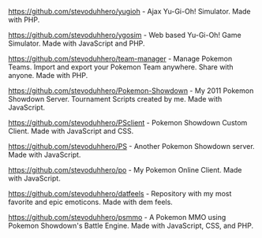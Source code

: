 https://github.com/stevoduhhero/yugioh - Ajax Yu-Gi-Oh! Simulator. Made with PHP.

https://github.com/stevoduhhero/ygosim - Web based Yu-Gi-Oh! Game Simulator. Made with JavaScript and PHP.

https://github.com/stevoduhhero/team-manager - Manage Pokemon Teams. Import and export your Pokemon Team anywhere. Share with anyone. Made with PHP.

https://github.com/stevoduhhero/Pokemon-Showdown - My 2011 Pokemon Showdown Server. Tournament Scripts created by me. Made with JavaScript.

https://github.com/stevoduhhero/PSclient - Pokemon Showdown Custom Client. Made with JavaScript and CSS.

https://github.com/stevoduhhero/PS - Another Pokemon Showdown server. Made with JavaScript.

https://github.com/stevoduhhero/po - My Pokemon Online Client. Made with JavaScript.

https://github.com/stevoduhhero/datfeels - Repository with my most favorite and epic emoticons. Made with dem feels.

https://github.com/stevoduhhero/psmmo - A Pokemon MMO using Pokemon Showdown's Battle Engine. Made with JavaScript, CSS, and PHP.
